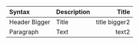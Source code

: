 <!-- # About page -->

<!-- You can go back to the [home page](/). -->

| Syntax                                            | Description |         Title |
| :------------------------------------------------ | ----------- | ------------: |
| <span class="text-red-500"> Header Bigger </span> | Title       | title bigger2 |
| Paragraph                                         | Text        |         text2 |

